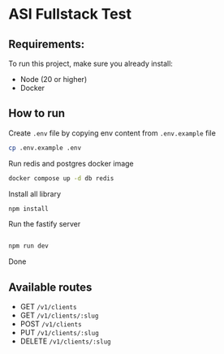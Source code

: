 # ASI Fullstack Test

## Requirements:

To run this project, make sure you already install:

- Node (20 or higher)
- Docker

## How to run

Create `.env` file by copying env content from `.env.example` file

```bash
cp .env.example .env
```

Run redis and postgres docker image

```bash
docker compose up -d db redis
```

Install all library

```bash
npm install
```

Run the fastify server

```bash

npm run dev
```

Done

## Available routes

- GET `/v1/clients`
- GET `/v1/clients/:slug`
- POST `/v1/clients`
- PUT `/v1/clients/:slug`
- DELETE `/v1/clients/:slug`
